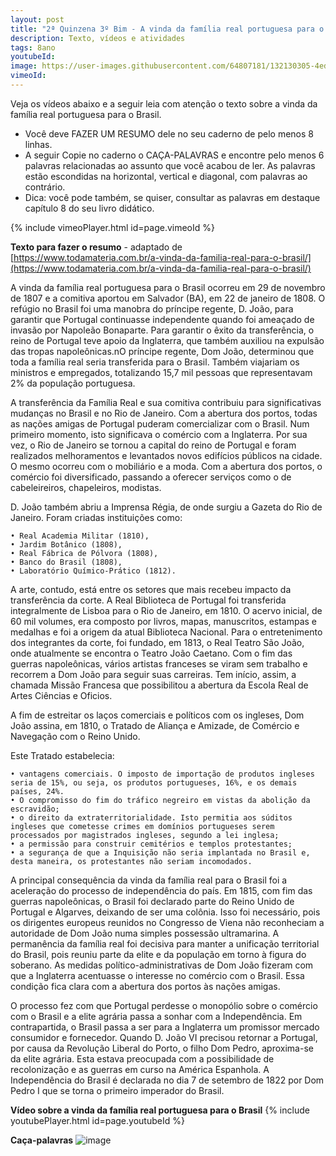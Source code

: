 ```yaml
---
layout: post
title: "2ª Quinzena 3º Bim - A vinda da família real portuguesa para o Brasil"
description: Texto, vídeos e atividades
tags: 8ano
youtubeId:
image: https://user-images.githubusercontent.com/64807181/132130305-4ed7c1cc-9a0f-4960-a55c-e950407db2da.png
vimeoId:  
---
```


Veja os vídeos abaixo e a seguir leia com atenção o texto sobre a vinda da família real portuguesa para o Brasil. 

- Você deve FAZER UM RESUMO dele no seu caderno de pelo menos 8 linhas. 
- A seguir Copie no caderno o CAÇA-PALAVRAS e encontre pelo menos 6 palavras relacionadas ao assunto que você acabou de ler. As palavras estão escondidas na horizontal, vertical e diagonal, com palavras ao contrário. 
- Dica: você pode também, se quiser, consultar as palavras em destaque capítulo 8 do seu livro didático.

{% include vimeoPlayer.html id=page.vimeoId %}

**Texto para fazer o resumo** - adaptado de [https://www.todamateria.com.br/a-vinda-da-familia-real-para-o-brasil/](https://www.todamateria.com.br/a-vinda-da-familia-real-para-o-brasil/)

A vinda da família real portuguesa para o Brasil ocorreu em 29 de novembro de 1807 e a comitiva aportou em Salvador (BA), em 22 de janeiro de 1808. O refúgio no Brasil foi uma manobra do príncipe regente, D. João, para garantir que Portugal continuasse independente quando foi ameaçado de invasão por Napoleão Bonaparte. Para garantir o êxito da transferência, o reino de Portugal teve apoio da Inglaterra, que também auxiliou na expulsão das tropas napoleônicas.nO príncipe regente, Dom João, determinou que toda a família real seria transferida para o Brasil. Também viajariam os ministros e empregados, totalizando 15,7 mil pessoas que representavam 2% da população portuguesa.

A transferência da Família Real e sua comitiva contribuiu para significativas mudanças no Brasil e no Rio de Janeiro. Com a abertura dos portos, todas as nações amigas de Portugal puderam comercializar com o Brasil. Num primeiro momento, isto significava o comércio com a Inglaterra. Por sua vez, o Rio de Janeiro se tornou a capital do reino de Portugal e foram realizados melhoramentos e levantados novos edifícios públicos na cidade. O mesmo ocorreu com o mobiliário e a moda. Com a abertura dos portos, o comércio foi diversificado, passando a oferecer serviços como o de cabeleireiros, chapeleiros, modistas.

D. João também abriu a Imprensa Régia, de onde surgiu a Gazeta do Rio de Janeiro. Foram criadas instituições como:

    • Real Academia Militar (1810),
    • Jardim Botânico (1808),
    • Real Fábrica de Pólvora (1808),
    • Banco do Brasil (1808),
    • Laboratório Químico-Prático (1812).

A arte, contudo, está entre os setores que mais recebeu impacto da transferência da corte. A Real Biblioteca de Portugal foi transferida integralmente de Lisboa para o Rio de Janeiro, em 1810. O acervo inicial, de 60 mil volumes, era composto por livros, mapas, manuscritos, estampas e medalhas e foi a origem da atual Biblioteca Nacional. Para o entretenimento dos integrantes da corte, foi fundado, em 1813, o Real Teatro São João, onde atualmente se encontra o Teatro João Caetano. Com o fim das guerras napoleônicas, vários artistas franceses se viram sem trabalho e recorrem a Dom João para seguir suas carreiras. Tem início, assim, a chamada Missão Francesa que possibilitou a abertura da Escola Real de Artes Ciências e Oficios.

A fim de estreitar os laços comerciais e políticos com os ingleses, Dom João assina, em 1810, o Tratado de Aliança e Amizade, de Comércio e Navegação com o Reino Unido.

Este Tratado estabelecia:

    • vantagens comerciais. O imposto de importação de produtos ingleses seria de 15%, ou seja, os produtos portugueses, 16%, e os demais países, 24%.
    • O compromisso do fim do tráfico negreiro em vistas da abolição da escravidão;
    • o direito da extraterritorialidade. Isto permitia aos súditos ingleses que cometesse crimes em domínios portugueses serem processados por magistrados ingleses, segundo a lei inglesa;
    • a permissão para construir cemitérios e templos protestantes;
    • a segurança de que a Inquisição não seria implantada no Brasil e, desta maneira, os protestantes não seriam incomodados.

A principal consequência da vinda da família real para o Brasil foi a aceleração do processo de independência do país. Em 1815, com fim das guerras napoleônicas, o Brasil foi declarado parte do Reino Unido de Portugal e Algarves, deixando de ser uma colônia.
Isso foi necessário, pois os dirigentes europeus reunidos no Congresso de Viena não reconheciam a autoridade de Dom João numa simples possessão ultramarina. A permanência da família real foi decisiva para manter a unificação territorial do Brasil, pois reuniu parte da elite e da população em torno à figura do soberano. As medidas político-administrativas de Dom João fizeram com que a Inglaterra acentuasse o interesse no comércio com o Brasil. Essa condição fica clara com a abertura dos portos às nações amigas.

O processo fez com que Portugal perdesse o monopólio sobre o comércio com o Brasil e a elite agrária passa a sonhar com a Independência. Em contrapartida, o Brasil passa a ser para a Inglaterra um promissor mercado consumidor e fornecedor. Quando D. João VI precisou retornar a Portugal, por causa da Revolução Liberal do Porto, o filho Dom Pedro, aproxima-se da elite agrária. Esta estava preocupada com a possibilidade de recolonização e as guerras em curso na América Espanhola. A Independência do Brasil é declarada no dia 7 de setembro de 1822 por Dom Pedro I que se torna o primeiro imperador do Brasil.

**Vídeo sobre a vinda da família real portuguesa para o Brasil**
{% include youtubePlayer.html id=page.youtubeId %}

**Caça-palavras**
![image](https://user-images.githubusercontent.com/64807181/132130305-4ed7c1cc-9a0f-4960-a55c-e950407db2da.png)

